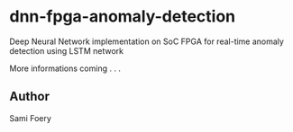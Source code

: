 # dnn-fpga-anomaly-detection

Deep Neural Network implementation on SoC FPGA for real-time anomaly detection using LSTM network

More informations coming . . .

## Author

Sami Foery
